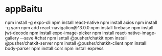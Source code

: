 # appBaitu

npm install -g expo-cli
npm install react-native
npm install axios
npm install -g yarn
npm add react-navigation@^3.0.0
npm install firebase
npm install jwt-decode
npm install expo-image-picker
npm install react-native-image-gallery --save
#chat
npm isntall @pusher/chatkit
npm install @pusher/chatkit-server
npm install @pusher/chatkit-client
npm install body-parser
npm install cors
npm install express
